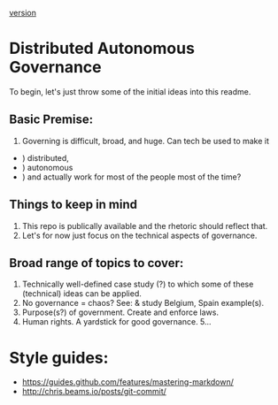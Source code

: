 [version](https://img.shields.io/badge/version-0.0.1-yellowgreen.svg)

# Distributed Autonomous Governance

To begin, let's just throw some of the initial ideas into this readme.

## Basic Premise:
1. Governing is difficult, broad, and huge. Can tech be used to make it 
  * ) distributed,
  * ) autonomous
  * ) and actually work for most of the people most of the time?

## Things to keep in mind
1. This repo is publically available and the rhetoric should reflect that.
2. Let's for now just focus on the technical aspects of governance.

## Broad range of topics to cover:
1. Technically well-defined case study (?) to which some of these (technical) ideas can be applied.
2. No governance = chaos? See: & study Belgium, Spain example(s).
3. Purpose(s?) of government. Create and enforce laws. 
4. Human rights. A yardstick for good governance.
5...

# Style guides:
* https://guides.github.com/features/mastering-markdown/
* http://chris.beams.io/posts/git-commit/
